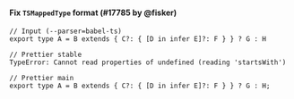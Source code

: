 #### Fix `TSMappedType` format (#17785 by @fisker)

<!-- prettier-ignore -->
```tsx
// Input (--parser=babel-ts)
export type A = B extends { C?: { [D in infer E]?: F } } ? G : H

// Prettier stable
TypeError: Cannot read properties of undefined (reading 'startsWith')

// Prettier main
export type A = B extends { C?: { [D in infer E]?: F } } ? G : H;
```
